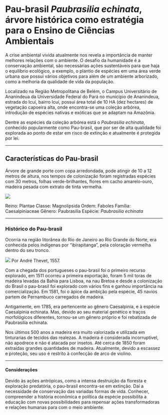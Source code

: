 # Pau-brasil *Paubrasilia echinata*, árvore histórica como estratégia para o Ensino de Ciências Ambientais

A crise ambiental vivida atualmente nos revela a importância de manter melhores relações com o ambiente. O desafio da humanidade é a conservação ambiental, são necessárias ações sustentáveis para que haja o equilíbrio ecológico, a exemplo, o plantio de espécies em uma área verde urbana que possui vários objetivos para além de um ambiente arborizado, como a melhoria da qualidade de vida da população.


Localizado na Região Metropolitana de Belém, o Campus Universitário de Ananindeua da Universidade Federal do Pará no município de Ananindeua, estrada do Icuí, bairro Icuí, possui área total de 10 HA (dez hectares) de vegetação capoeira alta, onde encontra-se uma coleção arbórea, introdução de espécies nativas e exóticas que se adaptam na Amazônia.


Dentre as espécies da coleção arbórea está o _Paubrasilia echinata_, conhecido popularmente como Pau-brasil, que por ser de alta qualidade foi explorada ao ponto de estar em risco de extinção e atualmente é protegida por lei.   


---


## Características do Pau-brasil 

Árvore de grande porte com copa arredondada, pode atingir de 10 a 12 metros de altura, nos tempos de colonização foram registradas espécies com 30 metros, folhas verde-brilhantes, flores em cacho amarelo-ouro, madeira pesada com extrato de tinta vermelha. 


<img src='img/PauBrasil.jpg' class='noresize'> 


Reino: Plantae
Classe: Magnolipsida
Ordem: Faboles
Família: Caesalpiniaceae
Gênero: Paubrasilia
Espécie: _Paubrasilia echinata_


---


### Histórico do Pau-brasil

Ocorria na região litorânea do Rio de Janeiro ao Rio Grande do Norte, era conhecida pelos indígenas por “ibirapitanga”, pela coloração vermelha dentro do seu tronco.


<img src='https://upload.wikimedia.org/wikipedia/commons/thumb/1/1a/Oraboutan_Thevet_1557_117r.png/162px-Oraboutan_Thevet_1557_117r.png' class='noresize'>
Por André Thevet, 1557.


Com a chegada dos portugueses o pau-brasil foi o primeiro recurso explorado, em 1511 ocorreu a primeira exportação, foram 5 mil toras de madeira levadas da Bahia para Lisboa, na nau Bretoa e desde a colonização do Brasil o pau-brasil foi explorado com vários fins e ganhou importância na comercialização. Em 1581, foi o ápice da ambição pela espécie, 45 navios partem de Pernambuco carregados de madeira.


Antigamente, em 1785, era pertencente ao gênero Caesalpinia, e à espécie Caesalpinia echinata. Mas, devido ao seu material genético e traços morfológicos diferentes, tornou-se um gênero próprio e foi rebatizada de Paubrasilia echinata.


Nos últimos 500 anos a madeira era muito valorizada e utilizada em tinturarias de tecidos das realezas. A madeira é considerada incorruptível, não apodrece e não é atacada por insetos. Até cerca de 1850 foram extraídas grandes quantidades de madeira. Atualmente, devido a escassez e proteção, seu uso é restrito à confecção de arco de violino.


---


#### Considerações


Devido às ações antrópicas, como a intensa destruição da floresta e exploração predatória, o pau-brasil encontra-se em extinção. Daí a necessidade de conservação das variadas formas de vida. Conhecer, compreender a história econômica e política da espécie possibilita a educação com novas possibilidades para repensar ações transformadoras e relações humanas para com o meio ambiente.
